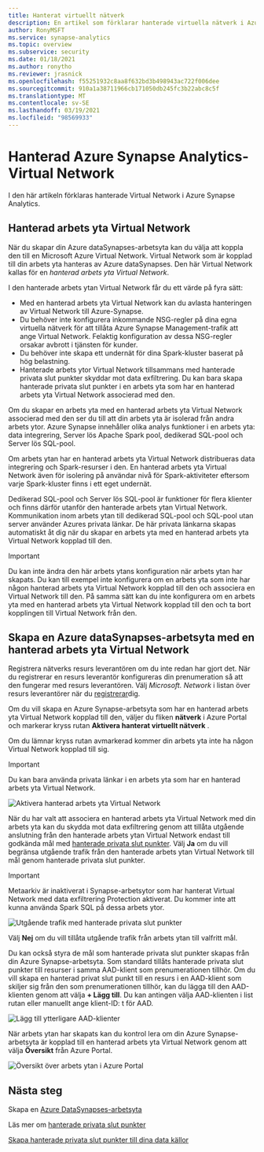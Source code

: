 ```yaml
---
title: Hanterat virtuellt nätverk
description: En artikel som förklarar hanterade virtuella nätverk i Azure Synapse Analytics
author: RonyMSFT
ms.service: synapse-analytics
ms.topic: overview
ms.subservice: security
ms.date: 01/18/2021
ms.author: ronytho
ms.reviewer: jrasnick
ms.openlocfilehash: f55251932c8aa8f632bd3b498943ac722f006dee
ms.sourcegitcommit: 910a1a38711966cb171050db245fc3b22abc8c5f
ms.translationtype: MT
ms.contentlocale: sv-SE
ms.lasthandoff: 03/19/2021
ms.locfileid: "98569933"
---
```

# <a name="azure-synapse-analytics-managed-virtual-network"></a>Hanterad Azure Synapse Analytics-Virtual Network

I den här artikeln förklaras hanterade Virtual Network i Azure Synapse Analytics.

## <a name="managed-workspace-virtual-network"></a>Hanterad arbets yta Virtual Network

När du skapar din Azure dataSynapses-arbetsyta kan du välja att koppla den till en Microsoft Azure Virtual Network. Virtual Network som är kopplad till din arbets yta hanteras av Azure dataSynapses. Den här Virtual Network kallas för en *hanterad arbets yta Virtual Network*.

I den hanterade arbets ytan Virtual Network får du ett värde på fyra sätt:

- Med en hanterad arbets yta Virtual Network kan du avlasta hanteringen av Virtual Network till Azure-Synapse.
- Du behöver inte konfigurera inkommande NSG-regler på dina egna virtuella nätverk för att tillåta Azure Synapse Management-trafik att ange Virtual Network. Felaktig konfiguration av dessa NSG-regler orsakar avbrott i tjänsten för kunder.
- Du behöver inte skapa ett undernät för dina Spark-kluster baserat på hög belastning.
- Hanterade arbets ytor Virtual Network tillsammans med hanterade privata slut punkter skyddar mot data exfiltrering. Du kan bara skapa hanterade privata slut punkter i en arbets yta som har en hanterad arbets yta Virtual Network associerad med den.

Om du skapar en arbets yta med en hanterad arbets yta Virtual Network associerad med den ser du till att din arbets yta är isolerad från andra arbets ytor. Azure Synapse innehåller olika analys funktioner i en arbets yta: data integrering, Server lös Apache Spark pool, dedikerad SQL-pool och Server lös SQL-pool.

Om arbets ytan har en hanterad arbets yta Virtual Network distribueras data integrering och Spark-resurser i den. En hanterad arbets yta Virtual Network även för isolering på användar nivå för Spark-aktiviteter eftersom varje Spark-kluster finns i ett eget undernät.

Dedikerad SQL-pool och Server lös SQL-pool är funktioner för flera klienter och finns därför utanför den hanterade arbets ytan Virtual Network. Kommunikation inom arbets ytan till dedikerad SQL-pool och SQL-pool utan server använder Azures privata länkar. De här privata länkarna skapas automatiskt åt dig när du skapar en arbets yta med en hanterad arbets yta Virtual Network kopplad till den.

>[!IMPORTANT]
>Du kan inte ändra den här arbets ytans konfiguration när arbets ytan har skapats. Du kan till exempel inte konfigurera om en arbets yta som inte har någon hanterad arbets yta Virtual Network kopplad till den och associera en Virtual Network till den. På samma sätt kan du inte konfigurera om en arbets yta med en hanterad arbets yta Virtual Network kopplad till den och ta bort kopplingen till Virtual Network från den.

## <a name="create-an-azure-synapse-workspace-with-a-managed-workspace-virtual-network"></a>Skapa en Azure dataSynapses-arbetsyta med en hanterad arbets yta Virtual Network

Registrera nätverks resurs leverantören om du inte redan har gjort det. När du registrerar en resurs leverantör konfigureras din prenumeration så att den fungerar med resurs leverantören. Välj *Microsoft. Network* i listan över resurs leverantörer när du [registrerar](../../azure-resource-manager/management/resource-providers-and-types.md)dig.

Om du vill skapa en Azure Synapse-arbetsyta som har en hanterad arbets yta Virtual Network kopplad till den, väljer du fliken **nätverk** i Azure Portal och markerar kryss rutan **Aktivera hanterat virtuellt nätverk** .

Om du lämnar kryss rutan avmarkerad kommer din arbets yta inte ha någon Virtual Network kopplad till sig.

>[!IMPORTANT]
>Du kan bara använda privata länkar i en arbets yta som har en hanterad arbets yta Virtual Network.

![Aktivera hanterad arbets yta Virtual Network](./media/synapse-workspace-managed-vnet/enable-managed-vnet-1.png)

När du har valt att associera en hanterad arbets yta Virtual Network med din arbets yta kan du skydda mot data exfiltrering genom att tillåta utgående anslutning från den hanterade arbets ytan Virtual Network endast till godkända mål med [hanterade privata slut punkter](./synapse-workspace-managed-private-endpoints.md). Välj **Ja** om du vill begränsa utgående trafik från den hanterade arbets ytan Virtual Network till mål genom hanterade privata slut punkter. 


>[!IMPORTANT]
>Metaarkiv är inaktiverat i Synapse-arbetsytor som har hanterat Virtual Network med data exfiltrering Protection aktiverat. Du kommer inte att kunna använda Spark SQL på dessa arbets ytor.

![Utgående trafik med hanterade privata slut punkter](./media/synapse-workspace-managed-vnet/select-outbound-connectivity.png)

Välj **Nej** om du vill tillåta utgående trafik från arbets ytan till valfritt mål.

Du kan också styra de mål som hanterade privata slut punkter skapas från din Azure Synapse-arbetsyta. Som standard tillåts hanterade privata slut punkter till resurser i samma AAD-klient som prenumerationen tillhör. Om du vill skapa en hanterad privat slut punkt till en resurs i en AAD-klient som skiljer sig från den som prenumerationen tillhör, kan du lägga till den AAD-klienten genom att välja **+ Lägg till**. Du kan antingen välja AAD-klienten i list rutan eller manuellt ange klient-ID: t för AAD.

![Lägg till ytterligare AAD-klienter](./media/synapse-workspace-managed-vnet/add-additional-azure-active-directory-tenants.png)

När arbets ytan har skapats kan du kontrol lera om din Azure Synapse-arbetsyta är kopplad till en hanterad arbets yta Virtual Network genom att välja **Översikt** från Azure Portal.

![Översikt över arbets ytan i Azure Portal](./media/synapse-workspace-managed-vnet/enable-managed-vnet-2.png)

## <a name="next-steps"></a>Nästa steg

Skapa en [Azure DataSynapses-arbetsyta](../quickstart-create-workspace.md)

Läs mer om [hanterade privata slut punkter](./synapse-workspace-managed-private-endpoints.md)

[Skapa hanterade privata slut punkter till dina data källor](./how-to-create-managed-private-endpoints.md)
